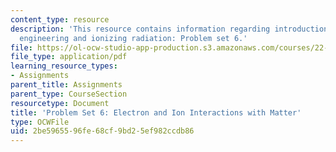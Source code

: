 ```yaml
---
content_type: resource
description: 'This resource contains information regarding introduction to nuclear
  engineering and ionizing radiation: Problem set 6.'
file: https://ol-ocw-studio-app-production.s3.amazonaws.com/courses/22-01-introduction-to-nuclear-engineering-and-ionizing-radiation-fall-2016/2be5965596fe68cf9bd25ef982ccdb86_MIT22_01F16_ProblemSet6.pdf
file_type: application/pdf
learning_resource_types:
- Assignments
parent_title: Assignments
parent_type: CourseSection
resourcetype: Document
title: 'Problem Set 6: Electron and Ion Interactions with Matter'
type: OCWFile
uid: 2be59655-96fe-68cf-9bd2-5ef982ccdb86
---
```

